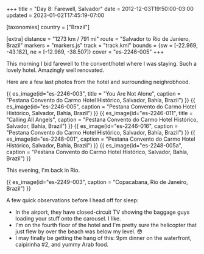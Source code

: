 +++
title = "Day 8: Farewell, Salvador"
date = 2012-12-03T19:50:00-03:00
updated = 2023-01-02T17:45:19-07:00

[taxonomies]
country = ["Brazil"]

[extra]
distance = "1273 km / 791 mi"
route = "Salvador to Rio de Janiero, Brazil"
markers = "markers.js"
track = "track.kml"
bounds = {sw = [-22.969, -43.182], ne = [-12.969, -38.507]}
cover = "es-2246-005"
+++

This morning I bid farewell to the convent/hotel where I was staying. Such a lovely hotel. Amazingly well renovated.

<!-- more -->

Here are a few last photos from the hotel and surrounding neighrobhood.

{{ es_image(id="es-2246-003", title = "You Are Not Alone", caption = "Pestana Convento do Carmo Hotel Histórico, Salvador, Bahía, Brazil") }}
{{ es_image(id="es-2246-005", caption = "Pestana Convento do Carmo Hotel Histórico, Salvador, Bahía, Brazil") }}
{{ es_image(id="es-2246-011", title = "Calling All Angels", caption = "Pestana Convento do Carmo Hotel Histórico, Salvador, Bahía, Brazil") }}
{{ es_image(id="es-2246-016", caption = "Pestana Convento do Carmo Hotel Histórico, Salvador, Bahía, Brazil") }}
{{ es_image(id="es-2248-001", caption = "Pestana Convento do Carmo Hotel Histórico, Salvador, Bahía, Brazil") }}
{{ es_image(id="es-2248-005a", caption = "Pestana Convento do Carmo Hotel Histórico, Salvador, Bahía, Brazil") }}

This evening, I'm back in Rio. 

{{ es_image(id="es-2249-003", caption = "Copacabana, Rio de Janeiro, Brazil") }}

A few quick observations before I head off for sleep:

* In the airport, they have closed-circuit TV showing the baggage guys loading your stuff onto the carousel. I like.
* I'm on the fourth floor of the hotel and I'm pretty sure the helicopter that just flew by over the beach was below my level. 😳
* I may finally be getting the hang of this: 9pm dinner on the waterfront, caipirinha #2, and yummy Arab food.
